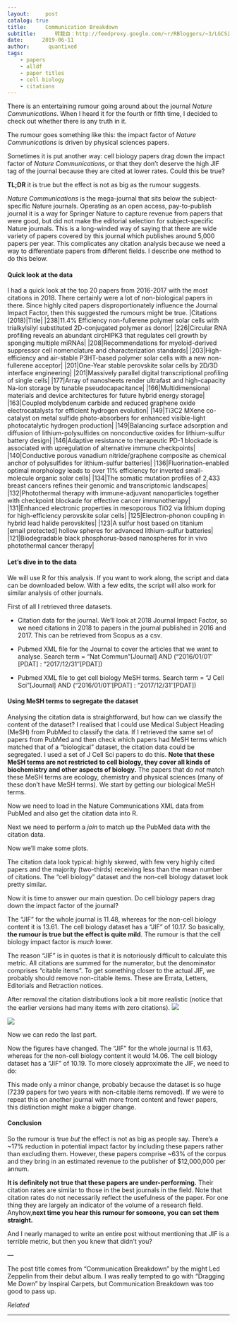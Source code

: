 ```yaml
---
layout:     post
catalog: true
title:      Communication Breakdown
subtitle:      转载自：http://feedproxy.google.com/~r/RBloggers/~3/LGCSi5P9U3k/
date:      2019-06-11
author:      quantixed
tags:
    - papers
    - alldf
    - paper titles
    - cell biology
    - citations
---
```



There is an entertaining rumour going around about the journal *Nature Communications*. When I heard it for the fourth or fifth time, I decided to check out whether there is any truth in it.

> 
The rumour goes something like this: the impact factor of *Nature Communications* is driven by physical sciences papers.


Sometimes it is put another way: cell biology papers drag down the impact factor of *Nature Communications*, or that they don’t deserve the high JIF tag of the journal because they are cited at lower rates. Could this be true?

**TL;DR** it is true but the effect is not as big as the rumour suggests.

*Nature Communications* is the mega-journal that sits below the subject-specific Nature journals. Operating as an open access, pay-to-publish journal it is a way for Springer Nature to capture revenue from papers that were good, but did not make the editorial selection for subject-specific Nature journals. This is a long-winded way of saying that there are wide variety of papers covered by this journal which publishes around 5,000 papers per year. This complicates any citation analysis because we need a way to differentiate papers from different fields. I describe one method to do this below.

#### Quick look at the data

I had a quick look at the top 20 papers from 2016-2017 with the most citations in 2018. There certainly were a lot of non-biological papers in there. Since highly cited papers disproportionately influence the Journal Impact Factor, then this suggested the rumours might be true. 
|Citations (2018)|Title|
|238|11.4% Efficiency non-fullerene polymer solar cells with trialkylsilyl substituted 2D-conjugated polymer as donor|
|226|Circular RNA profiling reveals an abundant circHIPK3 that regulates cell growth by sponging multiple miRNAs|
|208|Recommendations for myeloid-derived suppressor cell nomenclature and characterization standards|
|203|High-efficiency and air-stable P3HT-based polymer solar cells with a new non-fullerene acceptor|
|201|One-Year stable perovskite solar cells by 2D/3D interface engineering|
|201|Massively parallel digital transcriptional profiling of single cells|
|177|Array of nanosheets render ultrafast and high-capacity Na-ion storage by tunable pseudocapacitance|
|166|Multidimensional materials and device architectures for future hybrid energy storage|
|163|Coupled molybdenum carbide and reduced graphene oxide electrocatalysts for efficient hydrogen evolution|
|149|Ti3C2 MXene co-catalyst on metal sulfide photo-absorbers for enhanced visible-light photocatalytic hydrogen production|
|149|Balancing surface adsorption and diffusion of lithium-polysulfides on nonconductive oxides for lithium-sulfur battery design|
|146|Adaptive resistance to therapeutic PD-1 blockade is associated with upregulation of alternative immune checkpoints|
|140|Conductive porous vanadium nitride/graphene composite as chemical anchor of polysulfides for lithium-sulfur batteries|
|136|Fluorination-enabled optimal morphology leads to over 11% efficiency for inverted small-molecule organic solar cells|
|134|The somatic mutation profiles of 2,433 breast cancers refines their genomic and transcriptomic landscapes|
|132|Photothermal therapy with immune-adjuvant nanoparticles together with checkpoint blockade for effective cancer immunotherapy|
|131|Enhanced electronic properties in mesoporous TiO2 via lithium doping for high-efficiency perovskite solar cells|
|125|Electron-phonon coupling in hybrid lead halide perovskites|
|123|A sulfur host based on titanium [email protected] hollow spheres for advanced lithium-sulfur batteries|
|121|Biodegradable black phosphorus-based nanospheres for in vivo photothermal cancer therapy|

#### Let’s dive in to the data

We will use R for this analysis. If you want to work along, the script and data can be downloaded below. With a few edits, the script will also work for similar analysis of other journals.

First of all I retrieved three datasets.

- Citation data for the journal. We’ll look at 2018 Journal Impact Factor, so we need citations in 2018 to papers in the journal published in 2016 and 2017. This can be retrieved from Scopus as a csv.

- Pubmed XML file for the Journal to cover the articles that we want to analyse. Search term = “Nat Commun”[Journal] AND (“2016/01/01″[PDAT] : “2017/12/31″[PDAT])

- Pubmed XML file to get cell biology MeSH terms. Search term = “J Cell Sci”[Journal] AND (“2016/01/01″[PDAT] : “2017/12/31″[PDAT])


#### Using MeSH terms to segregate the dataset

Analysing the citation data is straightforward, but how can we classify the content of the dataset? I realised that I could use Medical Subject Heading (MeSH) from PubMed to classify the data. If I retrieved the same set of papers from PubMed and then check which papers had MeSH terms which matched that of a “biological” dataset, the citation data could be segregated. I used a set of J Cell Sci papers to do this. **Note that these MeSH terms are not restricted to cell biology, they cover all kinds of biochemistry and other aspects of biology.** The papers that do *not* match these MeSH terms are ecology, chemistry and physical sciences (many of these don’t have MeSH terms). We start by getting our biological MeSH terms.

Now we need to load in the Nature Communications XML data from PubMed and also get the citation data into R.

Next we need to perform a *join* to match up the PubMed data with the citation data.

Now we’ll make some plots.

The citation data look typical: highly skewed, with few very highly cited papers and the majority (two-thirds) receiving less than the mean number of citations. The “cell biology” dataset and the non-cell biology dataset look pretty similar.

Now it is time to answer our main question. Do cell biology papers drag down the impact factor of the journal?

The “JIF” for the whole journal is 11.48, whereas for the non-cell biology content it is 13.61. The cell biology dataset has a “JIF” of 10.17. So basically, **the rumour is true but the effect is quite mild**. The rumour is that the cell biology impact factor is *much* lower.

The reason “JIF” is in quotes is that it is notoriously difficult to calculate this metric. All citations are summed for the numerator, but the denominator comprises “citable items”. To get something closer to the actual JIF, we probably should remove non-citable items. These are Errata, Letters, Editorials and Retraction notices.

After removal the citation distributions look a bit more realistic (notice that the earlier versions had many items with zero citations).
![](https://i1.wp.com/quantixed.org/wp-content/uploads/2019/06/p4.png?fit=640%2C320&ssl=1&is-pending-load=1)

![](https://i1.wp.com/quantixed.org/wp-content/uploads/2019/06/p4.png?fit=640%2C320&ssl=1)


Now we can redo the last part.

Now the figures have changed. The “JIF” for the whole journal is 11.63, whereas for the non-cell biology content it would 14.06. The cell biology dataset has a “JIF” of 10.19. To more closely approximate the JIF, we need to do:

This made only a minor change, probably because the dataset is so huge (7239 papers for two years with non-citable items removed). If we were to repeat this on another journal with more front content and fewer papers, this distinction might make a bigger change.

#### Conclusion

So the rumour is true *but* the effect is not as big as people say. There’s a ~17% reduction in potential impact factor by including these papers rather than excluding them. However, these papers comprise ~63% of the corpus and they bring in an estimated revenue to the publisher of $12,000,000 per annum.

**It is definitely not true that these papers are under-performing.** Their citation rates are similar to those in the best journals in the field. Note that citation rates do not necessarily reflect the usefulness of the paper. For one thing they are largely an indicator of the volume of a research field. Anyhow,**next time you hear this rumour for someone, you can set them straight.**

And I nearly managed to write an entire post without mentioning that JIF is a terrible metric, but then you knew that didn’t you?

—

The post title comes from “Communication Breakdown” by the might Led Zeppelin from their debut album. I was really tempted to go with “Dragging Me Down” by Inspiral Carpets, but Communication Breakdown was too good to pass up.


*Related*



---
